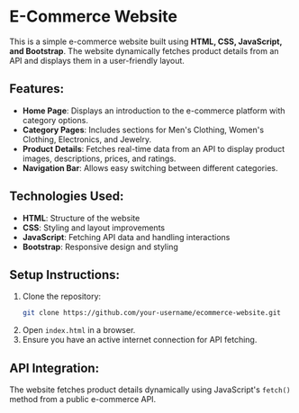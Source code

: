 # E-Commerce Website

This is a simple e-commerce website built using **HTML, CSS, JavaScript, and Bootstrap**. The website dynamically fetches product details from an API and displays them in a user-friendly layout.

## Features:
- **Home Page**: Displays an introduction to the e-commerce platform with category options.
- **Category Pages**: Includes sections for Men's Clothing, Women's Clothing, Electronics, and Jewelry.
- **Product Details**: Fetches real-time data from an API to display product images, descriptions, prices, and ratings.
- **Navigation Bar**: Allows easy switching between different categories.

## Technologies Used:
- **HTML**: Structure of the website
- **CSS**: Styling and layout improvements
- **JavaScript**: Fetching API data and handling interactions
- **Bootstrap**: Responsive design and styling

## Setup Instructions:
1. Clone the repository:
   ```bash
   git clone https://github.com/your-username/ecommerce-website.git
   ```
2. Open `index.html` in a browser.
3. Ensure you have an active internet connection for API fetching.

## API Integration:
The website fetches product details dynamically using JavaScript's `fetch()` method from a public e-commerce API.
